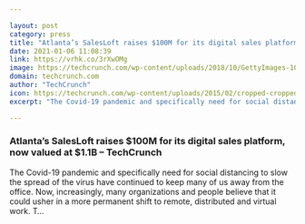 ```yaml
---

layout: post
category: press
title: "Atlanta’s SalesLoft raises $100M for its digital sales platform, now valued at $1.1B"
date: 2021-01-06 11:08:39
link: https://vrhk.co/3rXwOMg
image: https://techcrunch.com/wp-content/uploads/2018/10/GettyImages-1053578508.jpg?w=600
domain: techcrunch.com
author: "TechCrunch"
icon: https://techcrunch.com/wp-content/uploads/2015/02/cropped-cropped-favicon-gradient.png?w=180
excerpt: "The Covid-19 pandemic and specifically need for social distancing to slow the spread of the virus have continued to keep many of us away from the office. Now, increasingly, many organizations and people believe that it could usher in a more permanent shift to remote, distributed and virtual work. T…"

---
```


### Atlanta’s SalesLoft raises $100M for its digital sales platform, now valued at $1.1B – TechCrunch

The Covid-19 pandemic and specifically need for social distancing to slow the spread of the virus have continued to keep many of us away from the office. Now, increasingly, many organizations and people believe that it could usher in a more permanent shift to remote, distributed and virtual work. T…